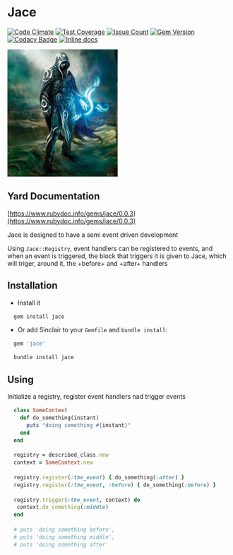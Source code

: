 Jace
====
[![Code Climate](https://codeclimate.com/github/darthjee/jace/badges/gpa.svg)](https://codeclimate.com/github/darthjee/jace)
[![Test Coverage](https://codeclimate.com/github/darthjee/jace/badges/coverage.svg)](https://codeclimate.com/github/darthjee/jace/coverage)
[![Issue Count](https://codeclimate.com/github/darthjee/jace/badges/issue_count.svg)](https://codeclimate.com/github/darthjee/jace)
[![Gem Version](https://badge.fury.io/rb/jace.svg)](https://badge.fury.io/rb/jace)
[![Codacy Badge](https://api.codacy.com/project/badge/Grade/49845fb44afa4f658460e52cccce84b8)](https://www.codacy.com/manual/darthjee/jace?utm_source=github.com&amp;utm_medium=referral&amp;utm_content=darthjee/jace&amp;utm_campaign=Badge_Grade)
[![Inline docs](http://inch-ci.org/github/darthjee/jace.svg?branch=master)](http://inch-ci.org/github/darthjee/jace)

![jace](https://raw.githubusercontent.com/darthjee/jace/master/jace.jpg)

Yard Documentation
-------------------
[https://www.rubydoc.info/gems/jace/0.0.3](https://www.rubydoc.info/gems/jace/0.0.3)

Jace is designed to have a semi event driven development

Using `Jace::Registry`, event handlers can be registered to events, and when an event
is triggered, the block that triggers it is given to Jace, which will triger, around it,
the +before+ and +after+ handlers

Installation
---------------

- Install it

```bash
  gem install jace
```

- Or add Sinclair to your `Gemfile` and `bundle install`:

```bash
  gem 'jace'
```

```bash
  bundle install jace
```

Using
-----

Initialize a registry, register event handlers nad trigger events

```ruby
  class SomeContext
    def do_something(instant)
      puts "doing something #{instant}"
    end
  end

  registry = described_class.new
  context = SomeContext.new

  registry.register(:the_event) { do_something(:after) }
  registry.register(:the_event, :before) { do_something(:before) }

  registry.trigger(:the_event, context) do
   context.do_something(:middle)
  end

  # puts 'doing something before',
  # puts 'doing something middle',
  # puts 'doing something after'
```
